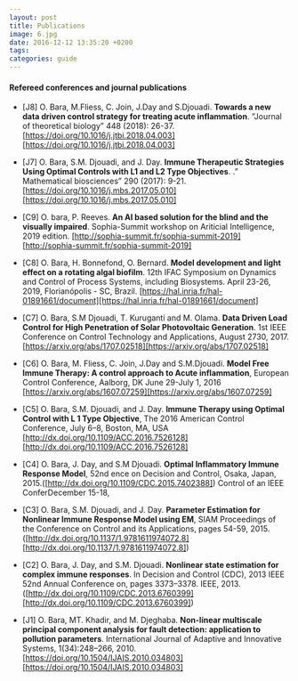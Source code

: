 ```yaml
---
layout: post
title: Publications
image: 6.jpg
date: 2016-12-12 13:35:20 +0200
tags:
categories: guide
---
```






#### Refereed conferences and journal publications

* [J8] O. Bara, M.Fliess, C. Join, J.Day and S.Djouadi. **Towards a new data driven control strategy for treating acute inflammation**. ”Journal of theoretical biology” 448 (2018): 26-37. [https://doi.org/10.1016/j.jtbi.2018.04.003][https://doi.org/10.1016/j.jtbi.2018.04.003]

* [J7] O. Bara, S.M. Djouadi, and J. Day. **Immune Therapeutic Strategies Using Optimal Controls with L1 and L2 Type Objectives**. .” Mathematical biosciences” 290 (2017): 9-21. [https://doi.org/10.1016/j.mbs.2017.05.010][https://doi.org/10.1016/j.mbs.2017.05.010]

* [C9] O. bara, P. Reeves. **An AI based solution for the blind and the visually impaired**. Sophia-Summit workshop on Ariticial Intelligence, 2019 edition. [http://sophia-summit.fr/sophia-summit-2019][http://sophia-summit.fr/sophia-summit-2019]

* [C8] O. Bara, H. Bonnefond, O. Bernard. **Model development and light effect on a rotating algal biofilm**. 12th IFAC Symposium on Dynamics and Control of Process Systems, including Biosystems. April 23-26, 2019, Florianópolis - SC, Brazil. [https://hal.inria.fr/hal-01891661/document][https://hal.inria.fr/hal-01891661/document]

* [C7] O. Bara, S.M Djouadi, T. Kuruganti and M. Olama. **Data Driven Load Control for High Penetration of Solar Photovoltaic Generation**. 1st IEEE Conference on Control Technology and Applications, August 2730, 2017. [https://arxiv.org/abs/1707.02518][https://arxiv.org/abs/1707.02518]

* [C6] O. Bara, M. Fliess, C. Join, J.Day and S.M.Djouadi. **Model Free Immune Therapy: A control approach to Acute inflammation**, European Control Conference, Aalborg, DK June 29-July 1, 2016 [https://arxiv.org/abs/1607.07259][https://arxiv.org/abs/1607.07259]

* [C5] O. Bara, S.M. Djouadi, and J. Day. **Immune Therapy using Optimal Control with L 1 Type Objective**, The 2016 American Control Conference, July 6–8, Boston, MA, USA [http://dx.doi.org/10.1109/ACC.2016.7526128][http://dx.doi.org/10.1109/ACC.2016.7526128] 


* [C4] O. Bara, J. Day, and S.M Djouadi. **Optimal Inflammatory Immune Response Model**, 52nd ence on Decision and Control, Osaka, Japan, 2015.([http://dx.doi.org/10.1109/CDC.2015.7402388])
Control of an IEEE ConferDecember 15-18,

* [C3] O. Bara, S.M. Djouadi, and J. Day. **Parameter Estimation for Nonlinear Immune Response Model using EM**, SIAM Proceedings of the Conference on Control and its Applications, pages 54-59, 2015. ([http://dx.doi.org/10.1137/1.9781611974072.8][http://dx.doi.org/10.1137/1.9781611974072.8])

* [C2] O. Bara, J. Day, and S.M. Djouadi. **Nonlinear state estimation for complex immune responses**. In Decision and Control (CDC), 2013 IEEE 52nd Annual Conference on, pages 3373–3378. IEEE, 2013. ([http://dx.doi.org/10.1109/CDC.2013.6760399][http://dx.doi.org/10.1109/CDC.2013.6760399])

* [J1] O. Bara, MT. Khadir, and M. Djeghaba. **Non-linear multiscale principal component analysis for fault detection: application to pollution parameters**. International Journal of Adaptive and Innovative Systems, 1(34):248–266, 2010.[https://doi.org/10.1504/IJAIS.2010.034803][https://doi.org/10.1504/IJAIS.2010.034803]

[https://doi.org/10.1016/j.jtbi.2018.04.003]: https://doi.org/10.1016/j.jtbi.2018.04.003
[https://doi.org/10.1016/j.mbs.2017.05.010]: https://doi.org/10.1016/j.mbs.2017.05.010
[https://arxiv.org/abs/1607.07259]: https://arxiv.org/abs/1607.07259
[https://arxiv.org/abs/1707.02518]: https://arxiv.org/abs/1707.02518
[http://dx.doi.org/10.1109/CDC.2015.7402388]: http://dx.doi.org/10.1109/CDC.2015.7402388
[http://dx.doi.org/10.1137/1.9781611974072.8]: http://dx.doi.org/10.1137/1.9781611974072.8
[http://dx.doi.org/10.1109/CDC.2013.6760399]: http://dx.doi.org/10.1109/CDC.2013.6760399
[https://hal.inria.fr/hal-01891661/document]: https://hal.inria.fr/hal-01891661/document
[https://doi.org/10.1504/IJAIS.2010.034803]: https://doi.org/10.1504/IJAIS.2010.034803
[http://sophia-summit.fr/sophia-summit-2019]: http://sophia-summit.fr/sophia-summit-2019
[http://dx.doi.org/10.1109/ACC.2016.7526128]: http://dx.doi.org/10.1109/ACC.2016.7526128







